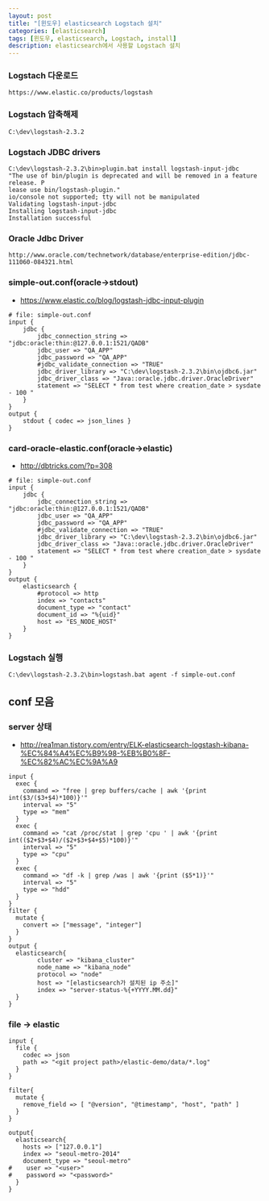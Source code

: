 ```yaml
---
layout: post
title: "[윈도우] elasticsearch Logstach 설치"
categories: [elasticsearch]
tags: [윈도우, elasticsearch, Logstach, install]
description: elasticsearch에서 사용할 Logstach 설치
---
```



### Logstach 다운로드
```
https://www.elastic.co/products/logstash
```

### Logstach 압축해제
```
C:\dev\logstash-2.3.2
```

### Logstach JDBC drivers 
```
C:\dev\logstash-2.3.2\bin>plugin.bat install logstash-input-jdbc
"The use of bin/plugin is deprecated and will be removed in a feature release. P
lease use bin/logstash-plugin."
io/console not supported; tty will not be manipulated
Validating logstash-input-jdbc
Installing logstash-input-jdbc
Installation successful
```

### Oracle Jdbc Driver
```
http://www.oracle.com/technetwork/database/enterprise-edition/jdbc-111060-084321.html
```


### simple-out.conf(oracle->stdout)
* https://www.elastic.co/blog/logstash-jdbc-input-plugin

```
# file: simple-out.conf
input {
    jdbc {
        jdbc_connection_string => "jdbc:oracle:thin:@127.0.0.1:1521/QADB"
        jdbc_user => "QA_APP"
        jdbc_password => "QA_APP"
        #jdbc_validate_connection => "TRUE"
        jdbc_driver_library => "C:\dev\logstash-2.3.2\bin\ojdbc6.jar"
        jdbc_driver_class => "Java::oracle.jdbc.driver.OracleDriver"
        statement => "SELECT * from test where creation_date > sysdate - 100 "
    }
}
output {
    stdout { codec => json_lines }
}
```

### card-oracle-elastic.conf(oracle->elastic)
* http://dbtricks.com/?p=308

```
# file: simple-out.conf
input {
    jdbc {
        jdbc_connection_string => "jdbc:oracle:thin:@127.0.0.1:1521/QADB"
        jdbc_user => "QA_APP"
        jdbc_password => "QA_APP"
        #jdbc_validate_connection => "TRUE"
        jdbc_driver_library => "C:\dev\logstash-2.3.2\bin\ojdbc6.jar"
        jdbc_driver_class => "Java::oracle.jdbc.driver.OracleDriver"
        statement => "SELECT * from test where creation_date > sysdate - 100 "
    }
}
output {
    elasticsearch {
        #protocol => http
        index => "contacts"
        document_type => "contact"
        document_id => "%{uid}"
        host => "ES_NODE_HOST"
    }
}
```


### Logstach 실행
```
C:\dev\logstash-2.3.2\bin>logstash.bat agent -f simple-out.conf
```



## conf 모음

### server 상태
* http://rea1man.tistory.com/entry/ELK-elasticsearch-logstash-kibana-%EC%84%A4%EC%B9%98-%EB%B0%8F-%EC%82%AC%EC%9A%A9

```
input {
  exec {
    command => "free | grep buffers/cache | awk '{print int($3/($3+$4)*100)}'"
    interval => "5"
    type => "mem"
  }
  exec {
    command => "cat /proc/stat | grep 'cpu ' | awk '{print int(($2+$3+$4)/($2+$3+$4+$5)*100)}'"
    interval => "5"
    type => "cpu"
  }
  exec {
    command => "df -k | grep /was | awk '{print ($5*1)}'"
    interval => "5"
    type => "hdd"
  }
}
filter {
  mutate {
    convert => ["message", "integer"]
  }
}
output {
  elasticsearch{
        cluster => "kibana_cluster"
        node_name => "kibana_node"
        protocol => "node"
        host => "[elasticsearch가 설치된 ip 주소]"
        index => "server-status-%{+YYYY.MM.dd}"
  }
}
```

### file -> elastic
```
input {
  file {
    codec => json
    path => "<git project path>/elastic-demo/data/*.log"
  }
}

filter{
  mutate {
    remove_field => [ "@version", "@timestamp", "host", "path" ]
  }
}

output{
  elasticsearch{
    hosts => ["127.0.0.1"]
    index => "seoul-metro-2014"
    document_type => "seoul-metro"
#    user => "<user>"
#    password => "<password>"
  }
}
```

